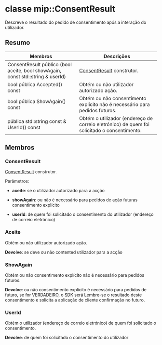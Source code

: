 # <a name="class-mipconsentresult"></a>classe mip::ConsentResult 
Descreve o resultado do pedido de consentimento após a interação do utilizador.
  
## <a name="summary"></a>Resumo
 Membros                        | Descrições                                
--------------------------------|---------------------------------------------
 ConsentResult público (bool aceite, bool showAgain, const std::string & userId)  |  [ConsentResult](class_mip_consentresult.md) construtor.
 bool pública Accepted() const  |  Obtém ou não utilizador autorizado ação.
 bool pública ShowAgain() const  |  Obtém ou não consentimento explícito não é necessário para pedidos futuros.
 pública std::string const & UserId() const  |  Obtém o utilizador (endereço de correio eletrónico) de quem foi solicitado o consentimento.
  
## <a name="members"></a>Membros
  
### <a name="consentresult"></a>ConsentResult
[ConsentResult](class_mip_consentresult.md) construtor.

Parâmetros:  
* **aceite**: se o utilizador autorizado para a acção 


* **showAgain**: ou não é necessário para pedidos de ação futuras consentimento explícito 


* **userId**: de quem foi solicitado o consentimento do utilizador (endereço de correio eletrónico)


  
### <a name="accepted"></a>Aceite
Obtém ou não utilizador autorizado ação.

  
**Devolve**: se deve ou não contented utilizador para a acção
  
### <a name="showagain"></a>ShowAgain
Obtém ou não consentimento explícito não é necessário para pedidos futuros.

  
**Devolve**: ou não consentimento explícito é necessário para pedidos de futuro, se for VERDADEIRO, o SDK será Lembre-se o resultado deste consentimento e solicita a aplicação de cliente confirmação no futuro.
  
### <a name="userid"></a>UserId
Obtém o utilizador (endereço de correio eletrónico) de quem foi solicitado o consentimento.

  
**Devolve**: de quem foi solicitado o consentimento do utilizador